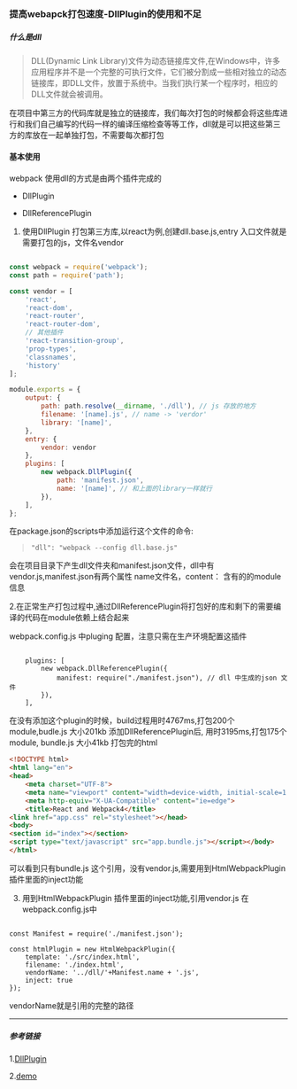 ### 提高webapck打包速度-DllPlugin的使用和不足


##### 什么是dll

> DLL(Dynamic Link Library)文件为动态链接库文件,在Windows中，许多应用程序并不是一个完整的可执行文件，它们被分割成一些相对独立的动态链接库，即DLL文件，放置于系统中。当我们执行某一个程序时，相应的DLL文件就会被调用。

在项目中第三方的代码库就是独立的链接库，我们每次打包的时候都会将这些库进行和我们自己编写的代码一样的编译压缩检查等等工作，dll就是可以把这些第三方的库放在一起单独打包，不需要每次都打包

#### 基本使用

webpack 使用dll的方式是由两个插件完成的

* DllPlugin

* DllReferencePlugin

1. 使用DllPlugin 打包第三方库,以react为例,创建dll.base.js,entry 入口文件就是需要打包的js，文件名vendor

```javascript

const webpack = require('webpack');
const path = require('path');

const vendor = [
    'react',
    'react-dom',
    'react-router',
    'react-router-dom',
    // 其他插件
    'react-transition-group',
    'prop-types',
    'classnames',
    'history'
];

module.exports = {
    output: {
        path: path.resolve(__dirname, './dll'), // js 存放的地方
        filename: '[name].js', // name -> 'verdor'
        library: '[name]',
    },
    entry: {
        vendor: vendor
    },
    plugins: [
        new webpack.DllPlugin({
            path: 'manifest.json',
            name: '[name]', // 和上面的library一样就行
        }),
    ],
};

````
在package.json的scripts中添加运行这个文件的命令:

>     "dll": "webpack --config dll.base.js"

会在项目目录下产生dll文件夹和manifest.json文件，dll中有vendor.js,manifest.json有两个属性 name文件名，content： 含有的的module信息

2.在正常生产打包过程中,通过DllReferencePlugin将打包好的库和剩下的需要编译的代码在module依赖上结合起来

webpack.config.js 中pluging 配置，注意只需在生产环境配置这插件
```javascipt

    plugins: [
        new webpack.DllReferencePlugin({
            manifest: require("./manifest.json"), // dll 中生成的json 文件
        }),
    ],

```
在没有添加这个plugin的时候，build过程用时4767ms,打包200个module,budle.js 大小201kb
添加DllReferencePlugin后, 用时3195ms,打包175个module, bundle.js 大小41kb
打包完的html

```html
<!DOCTYPE html>
<html lang="en">
<head>
    <meta charset="UTF-8">
    <meta name="viewport" content="width=device-width, initial-scale=1.0">
    <meta http-equiv="X-UA-Compatible" content="ie=edge">
    <title>React and Webpack4</title>
<link href="app.css" rel="stylesheet"></head>
<body>
<section id="index"></section>
<script type="text/javascript" src="app.bundle.js"></script></body>
</html>

```
可以看到只有bundle.js 这个引用，没有vendor.js,需要用到HtmlWebpackPlugin 插件里面的inject功能

3. 用到HtmlWebpackPlugin 插件里面的inject功能,引用vendor.js
在webpack.config.js中

```javascipt

const Manifest = require('./manifest.json');

const htmlPlugin = new HtmlWebpackPlugin({
    template: './src/index.html',
    filename: './index.html',
    vendorName: '../dll/'+Manifest.name + '.js',
    inject: true
});

```
vendorName就是引用的完整的路径

****

##### 参考链接

1.[DllPlugin](https://webpack.docschina.org/plugins/dll-plugin/)

2.[demo](https://github.com/webpack/webpack/tree/master/examples/dll)
